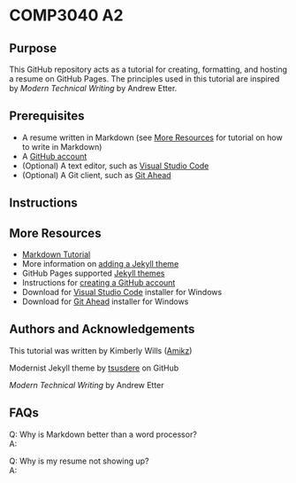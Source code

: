 # COMP3040 A2

## Purpose

This GitHub repository acts as a tutorial for creating, formatting, and hosting a resume on GitHub Pages. The principles used in this tutorial are inspired by *Modern Technical Writing* by Andrew Etter.

## Prerequisites

- A resume written in Markdown (see [More Resources](#more-resources) for tutorial on how to write in Markdown)
- A [GitHub account](https://docs.github.com/en/get-started/start-your-journey/creating-an-account-on-github)
- (Optional) A text editor, such as [Visual Studio Code](https://code.visualstudio.com/)
- (Optional) A Git client, such as [Git Ahead](https://gitahead.github.io/gitahead.com/)

## Instructions

## More Resources

- [Markdown Tutorial](https://www.markdowntutorial.com/)
- More information on [adding a Jekyll theme](https://docs.github.com/en/pages/setting-up-a-github-pages-site-with-jekyll/adding-a-theme-to-your-github-pages-site-using-jekyll)
- GitHub Pages supported [Jekyll themes](https://pages.github.com/themes/)
- Instructions for [creating a GitHub account](https://docs.github.com/en/get-started/start-your-journey/creating-an-account-on-github)
- Download for [Visual Studio Code](https://code.visualstudio.com/) installer for Windows
- Download for [Git Ahead](https://gitahead.github.io/gitahead.com/) installer for Windows

## Authors and Acknowledgements

This tutorial was written by Kimberly Wills ([Amikz](https://github.com/Amikz))

Modernist Jekyll theme by [tsusdere](https://github.com/pages-themes/modernist) on GitHub

*Modern Technical Writing* by Andrew Etter

## FAQs

Q: Why is Markdown better than a word processor?  
A:

Q: Why is my resume not showing up?  
A: 